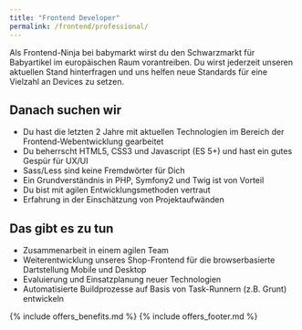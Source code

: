 ```yaml
---
title: "Frontend Developer"
permalink: /frontend/professional/
---
```


Als Frontend-Ninja bei babymarkt wirst du den Schwarzmarkt für Babyartikel im europäischen Raum vorantreiben. 
Du wirst jederzeit unseren aktuellen Stand hinterfragen und uns helfen neue Standards für eine Vielzahl an 
Devices zu setzen. 

## Danach suchen wir

* Du hast die letzten 2 Jahre mit aktuellen Technologien im Bereich der Frontend-Webentwicklung gearbeitet
* Du beherrscht HTML5, CSS3 und Javascript (ES 5+) und hast ein gutes Gespür für UX/UI
* Sass/Less sind keine Fremdwörter für Dich
* Ein Grundverständnis in PHP, Symfony2 und Twig ist von Vorteil
* Du bist mit agilen Entwicklungsmethoden vertraut
* Erfahrung in der Einschätzung von Projektaufwänden

## Das gibt es zu tun

* Zusammenarbeit in einem agilen Team
* Weiterentwicklung unseres Shop-Frontend für die browserbasierte Dartstellung Mobile und Desktop
* Evaluierung und Einsatzplanung neuer Technologien
* Automatisierte Buildprozesse auf Basis von Task-Runnern (z.B. Grunt) entwickeln

{% include offers_benefits.md %}
{% include offers_footer.md %}